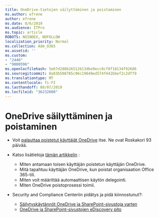 ```yaml
---
title: OneDrive-tietojen säilyttäminen ja poistaminen
ms.author: efrene
author: efrene
ms.date: 8/6/2019
ms.audience: ITPro
ms.topic: article
ROBOTS: NOINDEX, NOFOLLOW
localization_priority: Normal
ms.collection: Adm_O365
ms.assetid: ''
ms.custom:
- "2440"
- "9000596"
ms.openlocfilehash: 5e67d280b26512613dbe9ecc0cf8f18134f92686
ms.sourcegitcommit: 8a83b508785c96c19648ed574f442bbef2c2dff9
ms.translationtype: MT
ms.contentlocale: fi-FI
ms.lasthandoff: 08/07/2019
ms.locfileid: "36232600"
---
```

# <a name="onedrive-retention-and-deletion"></a>OneDrive säilyttäminen ja poistaminen

- Voit [palauttaa poistetut käyttäjät OneDrive](https://docs.microsoft.com/onedrive/restore-deleted-onedrive) itse. Ne ovat Roskakori 93 päivää. 

- Katso lisätietoja [tämän artikkelin](https://docs.microsoft.com/onedrive/restore-deleted-onedrive) :
    - Miten antamaan toisen käyttäjän poistetun käyttäjän OneDrive.
    - Mitä tapahtuu käyttäjän OneDrive, kun poistat organisaation Office 365-tili.
    - Miten voit määrittää automaattisen käytön delegointi.
    - Miten OneDrive poistoprosessi toimii.

- Security and Compliance Centeriin pidätys ja pidä kiinnostunut?:
    - [Säilytyskäytännöt OneDrive ja SharePoint-sivustoja varten](https://docs.microsoft.com/office365/securitycompliance/retention-policies?redirectSourcePath=%252farticle%252f5e377752-700d-4870-9b6d-12bfc12d2423#content-in-onedrive-accounts-and-sharepoint-sites)
    - [OneDrive ja SharePoint-sivustojen eDiscovery pito](https://docs.microsoft.com/office365/securitycompliance/ediscovery-cases#step-4-place-content-locations-on-hold)



